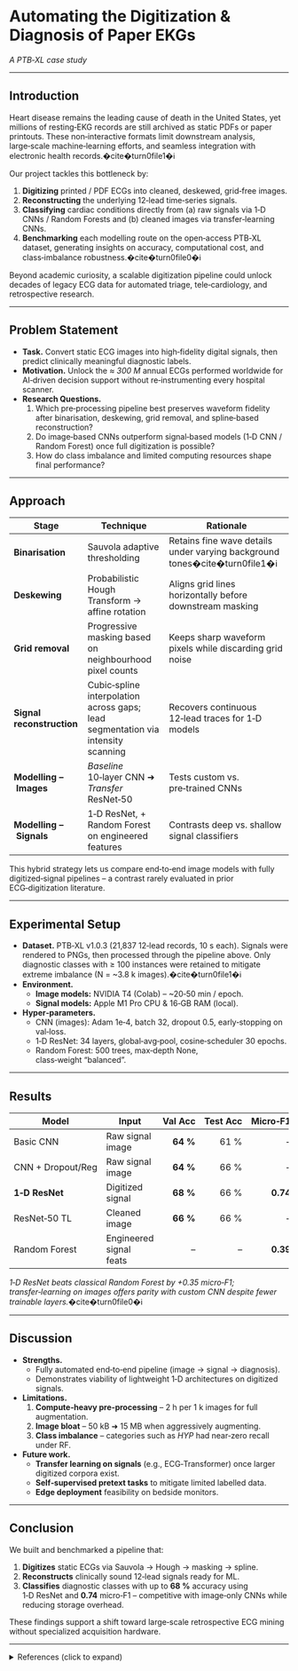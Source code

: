 # Automating the Digitization & Diagnosis of Paper EKGs  
*A PTB‑XL case study*

---

## Introduction  

Heart disease remains the leading cause of death in the United States, yet millions of resting‑EKG records are still archived as static PDFs or paper printouts. These non‑interactive formats limit downstream analysis, large‑scale machine‑learning efforts, and seamless integration with electronic health records.�cite�turn0file1�ℹ

Our project tackles this bottleneck by:

1. **Digitizing** printed / PDF ECGs into cleaned, deskewed, grid‑free images.
2. **Reconstructing** the underlying 12‑lead time‑series signals.
3. **Classifying** cardiac conditions directly from (a) raw signals via 1‑D CNNs / Random Forests and (b) cleaned images via transfer‑learning CNNs.
4. **Benchmarking** each modelling route on the open‑access PTB‑XL dataset, generating insights on accuracy, computational cost, and class‑imbalance robustness.�cite�turn0file0�ℹ

Beyond academic curiosity, a scalable digitization pipeline could unlock decades of legacy ECG data for automated triage, tele‑cardiology, and retrospective research.

---

## Problem Statement  

* **Task.** Convert static ECG images into high‑fidelity digital signals, then predict clinically meaningful diagnostic labels.  
* **Motivation.** Unlock the *≈ 300 M* annual ECGs performed worldwide for AI‑driven decision support without re‑instrumenting every hospital scanner.  
* **Research Questions.**  
  1. Which pre‑processing pipeline best preserves waveform fidelity after binarisation, deskewing, grid removal, and spline‑based reconstruction?  
  2. Do image‑based CNNs outperform signal‑based models (1‑D CNN / Random Forest) once full digitization is possible?  
  3. How do class imbalance and limited computing resources shape final performance?

---

## Approach  

| Stage | Technique | Rationale |
|-------|-----------|-----------|
| **Binarisation** | Sauvola adaptive thresholding | Retains fine wave details under varying background tones�cite�turn0file1�ℹ |
| **Deskewing** | Probabilistic Hough Transform → affine rotation | Aligns grid lines horizontally before downstream masking |
| **Grid removal** | Progressive masking based on neighbourhood pixel counts | Keeps sharp waveform pixels while discarding grid noise |
| **Signal reconstruction** | Cubic‑spline interpolation across gaps; lead segmentation via intensity scanning | Recovers continuous 12‑lead traces for 1‑D models |
| **Modelling – Images** | *Baseline* 10‑layer CNN ➜ *Transfer* ResNet‑50 | Tests custom vs. pre‑trained CNNs |
| **Modelling – Signals** | 1‑D ResNet, + Random Forest on engineered features | Contrasts deep vs. shallow signal classifiers |

This hybrid strategy lets us compare end‑to‑end image models with fully digitized‑signal pipelines – a contrast rarely evaluated in prior ECG‑digitization literature.

---

## Experimental Setup  

* **Dataset.** PTB‑XL v1.0.3 (21,837 12‑lead records, 10 s each). Signals were rendered to PNGs, then processed through the pipeline above. Only diagnostic classes with ≥ 100 instances were retained to mitigate extreme imbalance (N = ~3.8 k images).�cite�turn0file1�ℹ  
* **Environment.**  
  * **Image models:** NVIDIA T4 (Colab) – ~20‑50 min / epoch.  
  * **Signal models:** Apple M1 Pro CPU & 16‑GB RAM (local).  
* **Hyper‑parameters.**  
  * CNN (images): Adam 1e‑4, batch 32, dropout 0.5, early‑stopping on val‑loss.  
  * 1‑D ResNet: 34 layers, global‑avg‑pool, cosine‑scheduler 30 epochs.  
  * Random Forest: 500 trees, max‑depth None, class‑weight “balanced”.  

---

## Results  

| Model | Input | Val Acc | Test Acc | Micro‑F1 |
|-------|-------|--------:|---------:|---------:|
| Basic CNN | Raw signal image | **64 %** | 61 % | – |
| CNN + Dropout/Reg | Raw signal image | **64 %** | 66 % | – |
| **1‑D ResNet** | Digitized signal | **68 %** | 66 % | **0.74** |
| ResNet‑50 TL | Cleaned image | **66 %** | 66 % | – |
| Random Forest | Engineered signal feats | – | – | **0.39** |

*1‑D ResNet beats classical Random Forest by +0.35 micro‑F1; transfer‑learning on images offers parity with custom CNN despite fewer trainable layers.*�cite�turn0file0�ℹ

---

## Discussion  

* **Strengths.**  
  * Fully automated end‑to‑end pipeline (image → signal → diagnosis).  
  * Demonstrates viability of lightweight 1‑D architectures on digitized signals.  
* **Limitations.**  
  1. **Compute‑heavy pre‑processing** – 2 h per 1 k images for full augmentation.  
  2. **Image bloat** – 50 kB ➜ 15 MB when aggressively augmenting.  
  3. **Class imbalance** – categories such as *HYP* had near‑zero recall under RF.  
* **Future work.**  
  * **Transfer learning on signals** (e.g., ECG‑Transformer) once larger digitized corpora exist.  
  * **Self‑supervised pretext tasks** to mitigate limited labelled data.  
  * **Edge deployment** feasibility on bedside monitors.

---

## Conclusion  

We built and benchmarked a pipeline that:  

1. **Digitizes** static ECGs via Sauvola → Hough → masking → spline.  
2. **Reconstructs** clinically sound 12‑lead signals ready for ML.  
3. **Classifies** diagnostic classes with up to **68 %** accuracy using 1‑D ResNet and **0.74** micro‑F1 – competitive with image‑only CNNs while reducing storage overhead.  

These findings support a shift toward large‑scale retrospective ECG mining without specialized acquisition hardware.

---

<details>
<summary>References (click to expand)</summary>

1. Stefanakis, A.; Zouzias, D.; Marsellos, A. *Groundwater Pollution: Human and Natural Sources and Risks* (2015).  
2. CDC. *Leading Causes of Death* (2024).  
3. Moores, D. *Electrocardiogram: Procedure, Risks & Results* (2022).  
4. Mishra, J. P. *Cardiologist or Computer: Who Can Read EKG Better?* Cardiac 1(1): 4 (2019).  
5. Mincholé, A.; Camps, J.; Lyon, A.; Rodríguez, B. *Machine learning in the electrocardiogram.* J Electrocardiol 57 (Suppl) S61–S64 (2019).  
6. Mayo Clinic Staff. *Electrocardiogram (ECG or EKG)* (2024).  
7. Baxter Intl. *Cardio Server ECG Management System* (2024).  
8. Philips Healthcare. *IntelliVue MX800 Bedside Patient Monitor* (2025).  
9. Badilini, F. *et al.* *Archiving and exchange of digital ECGs: A review of existing data formats.* J Electrocardiol 51 (6 S) S113–S115 (2018).  
10. Wagner, P. *et al.* *PTB‑XL, a large publicly available electrocardiography dataset.* PhysioNet (2022).  
11. Wu, H.; Patel, K.; Li, X.; *et al.* *A fully‑automated paper ECG digitisation algorithm using deep learning.* Sci Rep 12 (2022).  
12. Demolder, A.; *et al.* *High Precision ECG Digitization Using AI.* medRxiv (2024).  
13. Kim, H. E.; *et al.* *Transfer learning for medical image classification: A literature review.* BMC Med Imaging 22 (2022).

</details>
